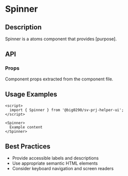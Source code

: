 # Spinner

## Description

Spinner is a atoms component that provides [purpose].

## API

### Props

Component props extracted from the component file.

## Usage Examples

```svelte
<script>
  import { Spinner } from '@big0290/sv-prj-helper-ui';
</script>

<Spinner>
  Example content
</Spinner>
```

## Best Practices

- Provide accessible labels and descriptions
- Use appropriate semantic HTML elements
- Consider keyboard navigation and screen readers
